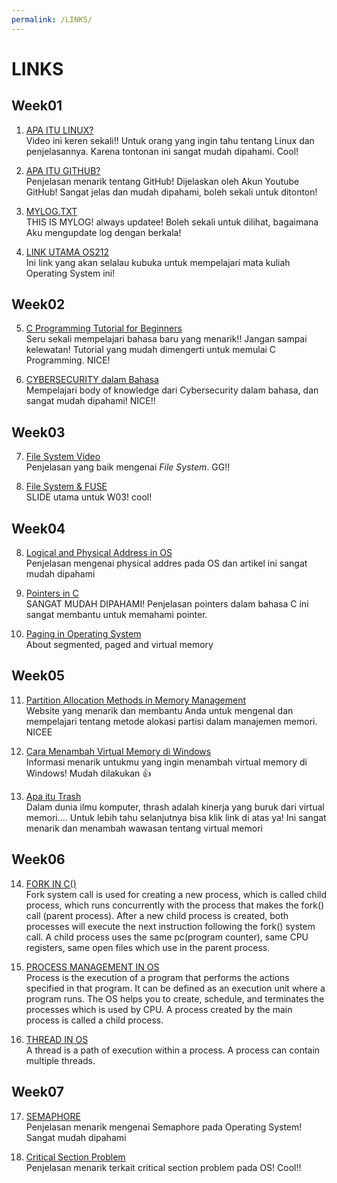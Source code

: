```yaml
---
permalink: /LINKS/
---
```


# LINKS

## Week01

1. [APA ITU LINUX?](https://www.youtube.com/watch?v=zA3vmx0GaO8)<br>
Video ini keren sekali!!
Untuk orang yang ingin tahu tentang Linux dan penjelasannya. Karena tontonan ini sangat mudah dipahami.
Cool!

2. [APA ITU GITHUB?](https://www.youtube.com/watch?v=w3jLJU7DT5E)<br>
Penjelasan menarik tentang GitHub!
Dijelaskan oleh Akun Youtube GitHub!
Sangat jelas dan mudah dipahami, boleh sekali untuk ditonton!

3. [MYLOG.TXT](https://anantaristik.github.io/os212/TXT/mylog.txt)<br>
THIS IS MYLOG!
always updatee!
Boleh sekali untuk dilihat, bagaimana Aku mengupdate log dengan berkala!

4. [LINK UTAMA OS212](https://os.vlsm.org/)<br>
Ini link yang akan selalau kubuka untuk mempelajari mata kuliah Operating System ini!

## Week02

5. [C Programming Tutorial for Beginners](https://www.youtube.com/watch?v=KJgsSFOSQv0)<br>
Seru sekali mempelajari bahasa baru yang menarik!! Jangan sampai kelewatan!
Tutorial yang mudah dimengerti untuk memulai C Programming. NICE!

6. [CYBERSECURITY dalam Bahasa](https://www.youtube.com/watch?v=gKBwEixTrPc)<br>
Mempelajari body of knowledge dari Cybersecurity dalam bahasa, dan sangat mudah dipahami! NICE!! 

## Week03

7. [File System Video](https://www.youtube.com/watch?v=KN8YgJnShPM)<br>
Penjelasan yang baik mengenai _File System_. GG!!

8. [File System & FUSE](https://os.vlsm.org/Slides/os03.pdf)<br>
SLIDE utama untuk W03! cool!

## Week04

8. [Logical and Physical Address in OS](https://www.geeksforgeeks.org/logical-and-physical-address-in-operating-system/)<br>
Penjelasan mengenai physical addres pada OS dan artikel ini sangat mudah dipahami

9. [Pointers in C](https://www.youtube.com/watch?v=mw1qsMieK5c)<br>
SANGAT MUDAH DIPAHAMI! Penjelasan pointers dalam bahasa C ini sangat membantu untuk memahami pointer.

10. [Paging in Operating System](https://www.youtube.com/watch?v=p9yZNLeOj4s)<br>
About segmented, paged and virtual memory

## Week05
11. [Partition Allocation Methods in Memory Management](https://www.geeksforgeeks.org/partition-allocation-methods-in-memory-management/)<br>
Website yang menarik dan membantu Anda untuk mengenal dan mempelajari tentang metode alokasi partisi dalam manajemen memori. NICEE

12. [Cara Menambah Virtual Memory di Windows](https://winpreso.com/cara-menambah-virtual-memory-di-windows/)<br>
Informasi menarik untukmu yang ingin menambah virtual memory di Windows! Mudah dilakukan 👍

13. [Apa itu Trash](https://www.javatpoint.com/what-is-thrash)<br>
Dalam dunia ilmu komputer, thrash adalah kinerja yang buruk dari virtual memori.... Untuk lebih tahu selanjutnya bisa klik link di atas ya! Ini sangat menarik dan menambah wawasan tentang virtual memori

## Week06
14. [FORK IN C()](https://www.geeksforgeeks.org/fork-system-call/)<br>
Fork system call is used for creating a new process, which is called child process, which runs concurrently with the process that makes the fork() call (parent process). After a new child process is created, both processes will execute the next instruction following the fork() system call. A child process uses the same pc(program counter), same CPU registers, same open files which use in the parent process.

15. [PROCESS MANAGEMENT IN OS](https://www.guru99.com/process-management-pcb.html)<br>
Process is the execution of a program that performs the actions specified in that program. It can be defined as an execution unit where a program runs. The OS helps you to create, schedule, and terminates the processes which is used by CPU. A process created by the main process is called a child process.

16. [THREAD IN OS](https://www.geeksforgeeks.org/thread-in-operating-system/)<br>
A thread is a path of execution within a process. A process can contain multiple threads.

## Week07
17. [SEMAPHORE](https://www.geeksforgeeks.org/semaphores-in-process-synchronization/)<br>
Penjelasan menarik mengenai Semaphore pada Operating System! Sangat mudah dipahami

18. [Critical Section Problem](https://www.javatpoint.com/os-critical-section-problem)<br>
Penjelasan menarik terkait critical section problem pada OS! Cool!!
